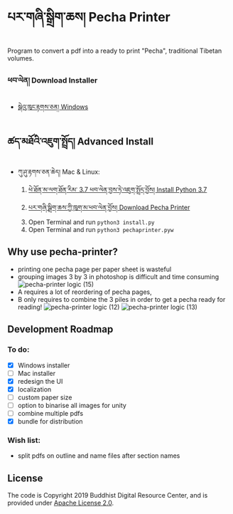 # པར་གཞི་སྒྲིག་ཆས། Pecha Printer
Program to convert a pdf into a ready to print "Pecha", traditional Tibetan volumes.

### ཕབ་ལེན། Download Installer

* [སྒེའུ་ཁུང་རྟགས་ཅན། Windows](https://github.com/buda-base/pecha-printer/releases/download/v1.3/PechaPrinter_1.3.exe)

## ཚད་མཐོའི་འཇུག་སྤྲོད། Advanced Install
* ཀུ་ཤུ་རྟགས་ཅན་ཆེད། Mac & Linux:
    1. [ཕེ་ཐོན་མ་ལག་ཐོན་རིམ་ 3.7 ཕབ་ལེན་བྱས་ཏེ་འཇུག་སྤྲོད་བྱོས། Install Python 3.7](https://www.saintlad.com/install-python-3-on-mac/)
    2. [པར་གཞི་སྒྲིག་ཆས་ཀྱི་ཁུག་མ་ཕབ་ལེན་བྱོས། Download Pecha Printer](https://github.com/buda-base/pecha-printer/archive/master.zip)
    3. Open Terminal and run `python3 install.py`
    4. Open Terminal and run `python3 pechaprinter.pyw`

## Why use pecha-printer?
- printing one pecha page per paper sheet is wasteful
- grouping images 3 by 3 in photoshop is difficult and time consuming
![pecha-printer logic (15)](https://user-images.githubusercontent.com/17675331/133715523-f748843a-ec64-43dd-aa32-32c708719d9f.png)
- A requires a lot of reordering of pecha pages,
- B only requires to combine the 3 piles in order to get a pecha ready for reading!
![pecha-printer logic (12)](https://user-images.githubusercontent.com/17675331/133715222-d1248ecc-80b2-4129-8051-cc67e5a3afae.png)
![pecha-printer logic (13)](https://user-images.githubusercontent.com/17675331/133715228-44eb665a-eab5-42fb-bc34-bc26bc97eec7.png)


## Development Roadmap
### To do:
- [x] Windows installer
- [ ] Mac installer
- [x] redesign the UI
- [x] localization
- [ ] custom paper size
- [ ] option to binarise all images for unity
- [ ] combine multiple pdfs
- [x] bundle for distribution

### Wish list:
- split pdfs on outline and name files after section names

## License

The code is Copyright 2019 Buddhist Digital Resource Center, and is provided under [Apache License 2.0](LICENSE).
